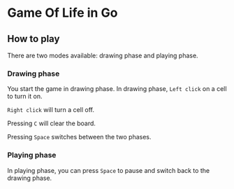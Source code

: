 # Game Of Life in Go

## How to play

There are two modes available: drawing phase and playing phase.

### Drawing phase

You start the game in drawing phase.
In drawing phase, `Left click` on a cell to turn it on.

`Right click` will turn a cell off.

Pressing `C` will clear the board.

Pressing `Space` switches between the two phases.

### Playing phase

In playing phase, you can press `Space` to pause and switch back to the drawing phase.
